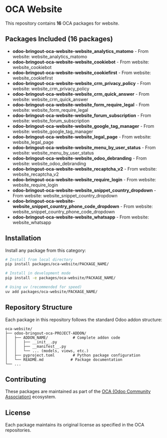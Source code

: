 # OCA Website

This repository contains **16** OCA packages for website.

## Packages Included (16 packages)

- **odoo-bringout-oca-website-website_analytics_matomo** - From website: website_analytics_matomo
- **odoo-bringout-oca-website-website_cookiebot** - From website: website_cookiebot
- **odoo-bringout-oca-website-website_cookiefirst** - From website: website_cookiefirst
- **odoo-bringout-oca-website-website_crm_privacy_policy** - From website: website_crm_privacy_policy
- **odoo-bringout-oca-website-website_crm_quick_answer** - From website: website_crm_quick_answer
- **odoo-bringout-oca-website-website_form_require_legal** - From website: website_form_require_legal
- **odoo-bringout-oca-website-website_forum_subscription** - From website: website_forum_subscription
- **odoo-bringout-oca-website-website_google_tag_manager** - From website: website_google_tag_manager
- **odoo-bringout-oca-website-website_legal_page** - From website: website_legal_page
- **odoo-bringout-oca-website-website_menu_by_user_status** - From website: website_menu_by_user_status
- **odoo-bringout-oca-website-website_odoo_debranding** - From website: website_odoo_debranding
- **odoo-bringout-oca-website-website_recaptcha_v2** - From website: website_recaptcha_v2
- **odoo-bringout-oca-website-website_require_login** - From website: website_require_login
- **odoo-bringout-oca-website-website_snippet_country_dropdown** - From website: website_snippet_country_dropdown
- **odoo-bringout-oca-website-website_snippet_country_phone_code_dropdown** - From website: website_snippet_country_phone_code_dropdown
- **odoo-bringout-oca-website-website_whatsapp** - From website: website_whatsapp


## Installation

Install any package from this category:

```bash
# Install from local directory
pip install packages/oca-website/PACKAGE_NAME/

# Install in development mode  
pip install -e packages/oca-website/PACKAGE_NAME/

# Using uv (recommended for speed)
uv add packages/oca-website/PACKAGE_NAME/
```

## Repository Structure

Each package in this repository follows the standard Odoo addon structure:

```
oca-website/
├── odoo-bringout-oca-PROJECT-ADDON/
│   ├── ADDON_NAME/           # Complete addon code
│   │   ├── __init__.py
│   │   ├── __manifest__.py
│   │   └── ... (models, views, etc.)
│   ├── pyproject.toml        # Python package configuration
│   └── README.md            # Package documentation
└── ...
```

## Contributing

These packages are maintained as part of the [OCA (Odoo Community Association)](https://github.com/OCA) ecosystem.

## License

Each package maintains its original license as specified in the OCA repositories.
